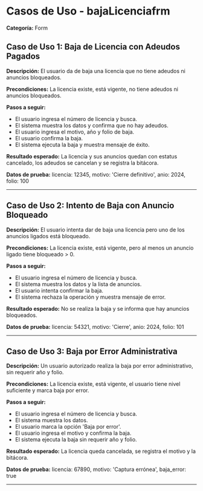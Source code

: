 # Casos de Uso - bajaLicenciafrm

**Categoría:** Form

## Caso de Uso 1: Baja de Licencia con Adeudos Pagados

**Descripción:** El usuario da de baja una licencia que no tiene adeudos ni anuncios bloqueados.

**Precondiciones:**
La licencia existe, está vigente, no tiene adeudos ni anuncios bloqueados.

**Pasos a seguir:**
- El usuario ingresa el número de licencia y busca.
- El sistema muestra los datos y confirma que no hay adeudos.
- El usuario ingresa el motivo, año y folio de baja.
- El usuario confirma la baja.
- El sistema ejecuta la baja y muestra mensaje de éxito.

**Resultado esperado:**
La licencia y sus anuncios quedan con estatus cancelado, los adeudos se cancelan y se registra la bitácora.

**Datos de prueba:**
licencia: 12345, motivo: 'Cierre definitivo', anio: 2024, folio: 100

---

## Caso de Uso 2: Intento de Baja con Anuncio Bloqueado

**Descripción:** El usuario intenta dar de baja una licencia pero uno de los anuncios ligados está bloqueado.

**Precondiciones:**
La licencia existe, está vigente, pero al menos un anuncio ligado tiene bloqueado > 0.

**Pasos a seguir:**
- El usuario ingresa el número de licencia y busca.
- El sistema muestra los datos y la lista de anuncios.
- El usuario intenta confirmar la baja.
- El sistema rechaza la operación y muestra mensaje de error.

**Resultado esperado:**
No se realiza la baja y se informa que hay anuncios bloqueados.

**Datos de prueba:**
licencia: 54321, motivo: 'Cierre', anio: 2024, folio: 101

---

## Caso de Uso 3: Baja por Error Administrativa

**Descripción:** Un usuario autorizado realiza la baja por error administrativo, sin requerir año y folio.

**Precondiciones:**
La licencia existe, está vigente, el usuario tiene nivel suficiente y marca baja por error.

**Pasos a seguir:**
- El usuario ingresa el número de licencia y busca.
- El sistema muestra los datos.
- El usuario marca la opción 'Baja por error'.
- El usuario ingresa el motivo y confirma la baja.
- El sistema ejecuta la baja sin requerir año y folio.

**Resultado esperado:**
La licencia queda cancelada, se registra el motivo y la bitácora.

**Datos de prueba:**
licencia: 67890, motivo: 'Captura errónea', baja_error: true

---

